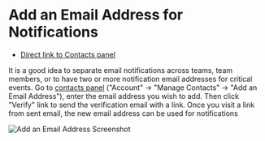 Add an Email Address for Notifications
======

 - [Direct link to Contacts panel](https://ostr.io/account/contacts)

It is a good idea to separate email notifications across teams, team members, or to have two or more notification email addresses for critical events. Go to [contacts panel](https://ostr.io/account/contacts) ("Account" -> "Manage Contacts" -> "Add an Email Address"), enter the email address you wish to add. Then click "Verify" link to send the verification email with a link. Once you visit a link from sent email, the new email address can be used for notifications

![Add an Email Address Screenshot](https://github.com/VeliovGroup/ostrio/blob/master/docs/account/add-email-address.png?raw=true)